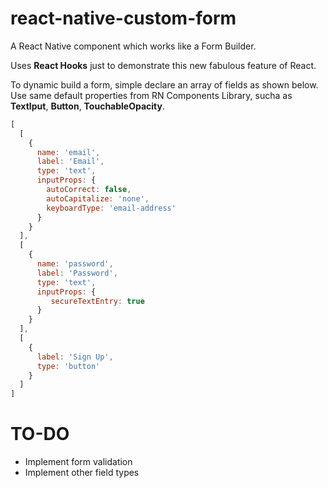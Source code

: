 # react-native-custom-form
A React Native component which works like a Form Builder. 

Uses **React Hooks** just to demonstrate this new fabulous feature of React.


To dynamic build a form, simple declare an array of fields as shown below.
Use same default properties from RN Components Library, sucha as **TextIput**, **Button**, **TouchableOpacity**.


```javascript
[
  [
    {
      name: 'email',
      label: 'Email',
      type: 'text',
      inputProps: {
        autoCorrect: false,
        autoCapitalize: 'none',
        keyboardType: 'email-address'
      }
    }
  ],
  [
    {
      name: 'password',
      label: 'Password',
      type: 'text',
      inputProps: {
         secureTextEntry: true
      }
    }
  ],
  [
    {
      label: 'Sign Up',
      type: 'button'
    }
  ]
]
```

# TO-DO

- Implement form validation
- Implement other field types

